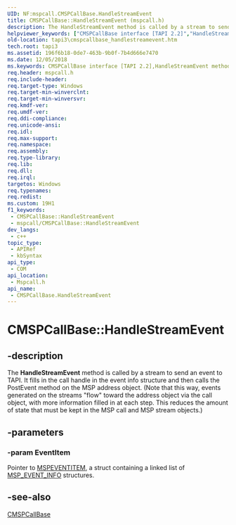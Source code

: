 ```yaml
---
UID: NF:mspcall.CMSPCallBase.HandleStreamEvent
title: CMSPCallBase::HandleStreamEvent (mspcall.h)
description: The HandleStreamEvent method is called by a stream to send an event to TAPI.
helpviewer_keywords: ["CMSPCallBase interface [TAPI 2.2]","HandleStreamEvent method","CMSPCallBase.HandleStreamEvent","CMSPCallBase::HandleStreamEvent","HandleStreamEvent","HandleStreamEvent method [TAPI 2.2]","HandleStreamEvent method [TAPI 2.2]","CMSPCallBase interface","_tapi3_cmspcallbase_handlestreamevent","mspcall/CMSPCallBase::HandleStreamEvent","tapi3.cmspcallbase_handlestreamevent"]
old-location: tapi3\cmspcallbase_handlestreamevent.htm
tech.root: tapi3
ms.assetid: 196f6b18-0de7-463b-9b0f-7b4d666e7470
ms.date: 12/05/2018
ms.keywords: CMSPCallBase interface [TAPI 2.2],HandleStreamEvent method, CMSPCallBase.HandleStreamEvent, CMSPCallBase::HandleStreamEvent, HandleStreamEvent, HandleStreamEvent method [TAPI 2.2], HandleStreamEvent method [TAPI 2.2],CMSPCallBase interface, _tapi3_cmspcallbase_handlestreamevent, mspcall/CMSPCallBase::HandleStreamEvent, tapi3.cmspcallbase_handlestreamevent
req.header: mspcall.h
req.include-header: 
req.target-type: Windows
req.target-min-winverclnt: 
req.target-min-winversvr: 
req.kmdf-ver: 
req.umdf-ver: 
req.ddi-compliance: 
req.unicode-ansi: 
req.idl: 
req.max-support: 
req.namespace: 
req.assembly: 
req.type-library: 
req.lib: 
req.dll: 
req.irql: 
targetos: Windows
req.typenames: 
req.redist: 
ms.custom: 19H1
f1_keywords:
 - CMSPCallBase::HandleStreamEvent
 - mspcall/CMSPCallBase::HandleStreamEvent
dev_langs:
 - c++
topic_type:
 - APIRef
 - kbSyntax
api_type:
 - COM
api_location:
 - Mspcall.h
api_name:
 - CMSPCallBase.HandleStreamEvent
---
```


# CMSPCallBase::HandleStreamEvent


## -description

The 
<b>HandleStreamEvent</b> method is called by a stream to send an event to TAPI. It fills in the call handle in the event info structure and then calls the PostEvent method on the MSP address object. (Note that this way, events generated on the streams "flow" toward the address object via the call object, with more information filled in at each step. This reduces the amount of state that must be kept in the MSP call and MSP stream objects.)

## -parameters

### -param EventItem

Pointer to 
<a href="/windows/desktop/api/mspaddr/ns-mspaddr-mspeventitem">MSPEVENTITEM</a>, a struct containing a linked list of 
<a href="/windows/win32/api/msp/ns-msp-msp_event_info">MSP_EVENT_INFO</a> structures.

## -see-also

<a href="/windows/desktop/api/mspcall/nl-mspcall-cmspcallbase">CMSPCallBase</a>
